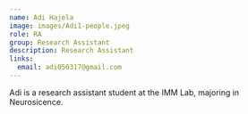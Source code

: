 ```yaml
---
name: Adi Hajela
image: images/Adi1-people.jpeg
role: RA
group: Research Assistant    
description: Research Assistant 
links:
  email: adi050317@gmail.com
---
```


Adi is a research assistant student at the IMM Lab, majoring in Neurosicence.
